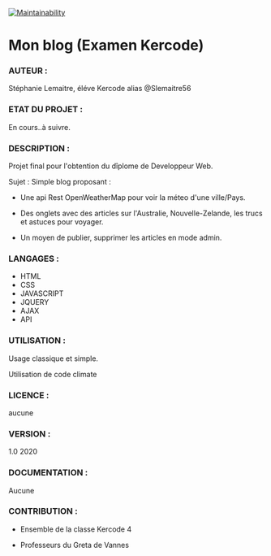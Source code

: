 
[![Maintainability](https://api.codeclimate.com/v1/badges/d4c152d0105862bb97b0/maintainability)](https://codeclimate.com/github/Slemaitre56/MonBlog/maintainability)




# Mon blog (Examen Kercode)

### AUTEUR : 

Stéphanie Lemaitre, éléve Kercode alias @Slemaitre56

### ETAT DU PROJET : 

En cours..à suivre.

### DESCRIPTION : 

Projet final pour l'obtention du dîplome de Developpeur Web. 

Sujet : Simple blog proposant :

* Une api Rest OpenWeatherMap pour voir la méteo d'une ville/Pays.

* Des onglets avec des articles sur l'Australie, Nouvelle-Zelande, les trucs et astuces pour voyager.

* Un moyen de publier, supprimer les articles en mode admin.

              
              
### LANGAGES : 

* HTML 
* CSS 
* JAVASCRIPT 
* JQUERY
* AJAX
* API

### UTILISATION : 

Usage classique et simple.
              
Utilisation de code climate

### LICENCE : 

aucune

### VERSION : 

1.0 2020

### DOCUMENTATION : 

Aucune

### CONTRIBUTION : 

* Ensemble de la classe Kercode 4

* Professeurs du Greta de Vannes







